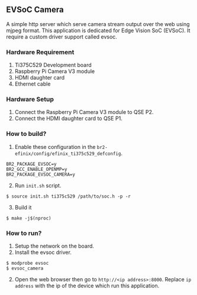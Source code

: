 ## EVSoC Camera

A simple http server which serve camera stream output over the web using mjpeg format.
This application is dedicated for Edge Vision SoC (EVSoC). It require a custom driver support called evsoc.

### Hardware Requirement
1. Ti375C529 Development board
2. Raspberry Pi Camera V3 module
3. HDMI daughter card
4. Ethernet cable

### Hardware Setup
1. Connect the Raspberry Pi Camera V3 module to QSE P2.
2. Connect the HDMI daughter card to QSE P1. 

### How to build?
1. Enable these configuration in the `br2-efinix/config/efinix_ti375c529_defconfig`.

```
BR2_PACKAGE_EVSOC=y
BR2_GCC_ENABLE_OPENMP=y
BR2_PACKAGE_EVSOC_CAMERA=y
```

2. Run `init.sh` script.
```
$ source init.sh ti375c529 /path/to/soc.h -p -r
```

3. Build it
```
$ make -j$(nproc)
```

### How to run?
1. Setup the network on the board.
2. Install the evsoc driver.
```
$ modprobe evsoc
$ evsoc_camera
```

2. Open the web browser then go to `http://<ip address>:8000`. Replace `ip address` with the ip of the device which run this application.

